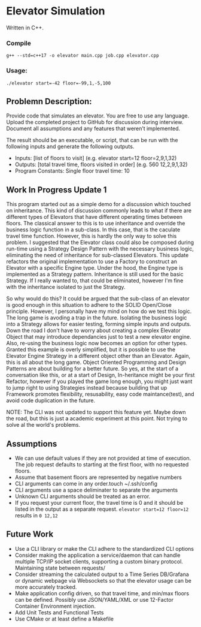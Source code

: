 # Elevator Simulation
Written in C++.  

### Compile
```g++ --std=c++17 -o elevator main.cpp job.cpp elevator.cpp```

### Usage:
```./elevator start=-42 floor=-99,1,-5,100```

## Problemn Description:

Provide code that simulates an elevator. You are free to use any language. Upload the completed project to GitHub for discussion during interview.  Document all assumptions and any features that weren’t implemented.

The result should be an executable, or script, that can be run with the following inputs and generate the following outputs.
- Inputs: [list of floors to visit] (e.g. elevator start=12 floor=2,9,1,32)
- Outputs: [total travel time, floors visited in order] (e.g. 560 12,2,9,1,32)
- Program Constants: Single floor travel time: 10


## Work In Progress Update 1
This program started out as a simple demo for a discussion which touched on inheritance.   This kind of discussion commonly leads to what if there are different types of Elevators that have different operating times between floors.  The classical answer to this is to use inheritance and override the business logic function in a sub-class.  In this case, that is the caculate travel time function.  However, this is hardly the only way to solve this problem.  I suggested that the Elevator class could also be composed during run-time using a Strategy Design Pattern with the necessary business logic, eliminating the need of inheritance for sub-classed Elevators.   This update refactors the original implementation to use a Factory to construct an Elevator with a specific Engine type. Under the hood, the Engine type is implemented as a Strategy pattern.  Inheritance is still used for the basic Strategy.  If I really wanted to, that could be eliminated, however I'm fine with the inheritance isolated to just the Strategy.  

So why would do this?   It could be argued that the sub-class of an elevator is good enough in this situation to adhere to the SOLID Open/Close principle.  However, I personally have my mind on how do we test this logic.  The long game is avoding a trap in the future.  Isolating the business logic into a Strategy allows for easier testing, forming simple inputs and outputs.  Down the road I don't have to worry about creating a complex Elevator Object that may introduce dependancies just to test a new elevator engine.  Also, re-using the business logic now becomes an option for other types. Granted this example is overly simplified, but it is possible to use the Elevator Engine Strategy in a different object other than an Elevator.  Again, this is all about the long game.  Object Oriented Programming and Design Patterns are about building for a better future.  So yes, at the start of a conversation like this, or at a start of Design, In-heritance might be your first Refactor, however if you played the game long enough, you might just want to jump right to using Strategies instead because building that up Framework promotes flexibility, resusability, easy code maintance(test), and avoid code duplication in the future.

NOTE: The CLI was not updated to support this feature yet.  Maybe down the road, but this is just a academic experiment at this point.  Not trying to solve al the world's problems.


## Assumptions

- We can use default values if they are not provided at time of execution.  The job request defaults to starting at the first floor, with no requested floors.
- Assume that basement floors are represented by negative numbers
- CLI arguments can come in any order.touch ~/.ssh/config
- CLI arguments use a space deliminater to separate the arguments
- Unknown CLI arguments should be treated as an error.
- If you request your current floor, the travel time is 0 and it should be listed in the output as a separate request.  `elevator start=12 floor=12` results in `0 12,12`  

## Future Work
- Use a CLI library or make the CLI adhere to the standardized CLI options
- Consider making the application a service/daemon that can handle multiple TCP/IP socket clients, supporting a custom binary protocol.  Maintaining state between requests/
- Consider streaming the calculated output to a Time Series DB/Grafana or dynamic webpage via Websockets so that the elevator usage can be more accurately tracked.
- Make application config driven, so that travel time, and min/max floors can be defined.   Possibly use JSON/YAML/XML or use 12-Factor Container Environment injection.
- Add Unit Tests and Functional Tests
- Use CMake or at least define a Makefile


